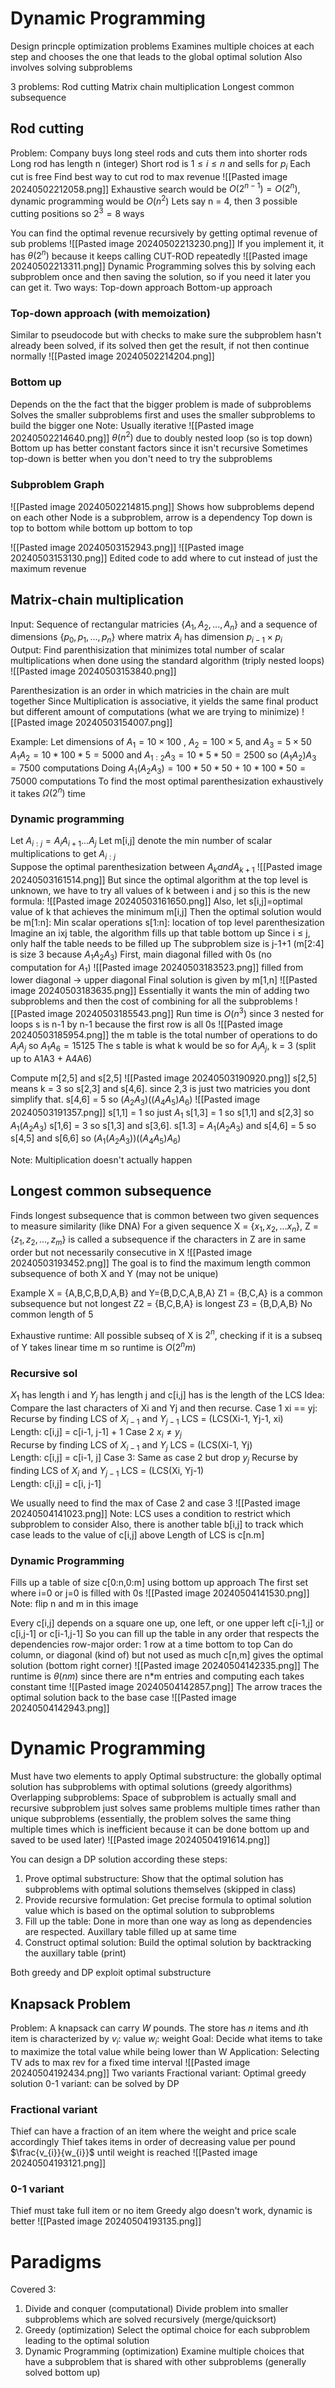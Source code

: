 # Dynamic Programming
Design princple optimization problems
Examines multiple choices at each step and chooses the one that leads to the global optimal solution
Also involves solving subproblems

3 problems:
	Rod cutting
	Matrix chain multiplication 
	Longest common subsequence

## Rod cutting
Problem: Company buys long steel rods and cuts them into shorter rods
	Long rod has length n (integer)
	Short rod is $1 \le i \le n$ and sells for $p_i$
	Each cut is free
	Find best way to cut rod to max revenue
![[Pasted image 20240502212058.png]]
Exhaustive search would be $O(2^{n-1}) = O(2^n)$, dynamic programming would be $O(n^2)$ 
Lets say n = 4, then 3 possible cutting positions so $2^{3}= 8$  ways

You can find the optimal revenue recursively by getting optimal revenue of sub problems
![[Pasted image 20240502213230.png]]
If you implement it, it has $\theta(2^n)$ because it keeps calling CUT-ROD repeatedly 
![[Pasted image 20240502213311.png]]
Dynamic Programming solves this by solving each subproblem once and then saving the solution, so if you need it later you can get it.
Two ways:
	Top-down approach 
	Bottom-up approach

### Top-down approach (with memoization)
Similar to pseudocode but with checks to make sure the subproblem hasn't already been solved, if its solved then get the result, if not then continue normally 
![[Pasted image 20240502214204.png]]

### Bottom up
Depends on the the fact that the bigger problem is made of subproblems
Solves the smaller subproblems first and uses the smaller subproblems to build the bigger one
Note: Usually iterative 
![[Pasted image 20240502214640.png]]
$\theta(n^2)$ due to doubly nested loop (so is top down)
	Bottom up has better constant factors since it isn't recursive 
	Sometimes top-down is better when you don't need to try the subproblems
### Subproblem Graph
![[Pasted image 20240502214815.png]]
Shows how subproblems depend on each other
Node is a subproblem, arrow is a dependency
Top down is top to bottom while bottom up bottom to top

![[Pasted image 20240503152943.png]]
![[Pasted image 20240503153130.png]]
Edited code to add where to cut instead of just the maximum revenue

## Matrix-chain multiplication
Input: Sequence of rectangular matricies $\{A_{1},A_{2}, ..., A_{n}\}$  and a sequence of dimensions $\{p_{0}, p_{1}, ... , p_{n}\}$ where matrix $A_{i}$ has dimension $p_{i-1} \times p_{i}$  
Output: Find parenthisization that minimizes total number of scalar multiplications when done using the standard algorithm (triply nested loops)
![[Pasted image 20240503153840.png]]

Parenthesization is an order in which matricies in the chain are mult together
Since Multiplication is associative, it yields the same final product but different amount of computations (what we are trying to minimize)
![[Pasted image 20240503154007.png]]

Example: Let dimensions of $A_{1} = 10 \times 100$ , $A_{2} = 100 \times 5$, and $A_{3} = 5 \times 50$  
	$A_{1}A_{2} = 10*100*5 = 5000$ and $A_{1:2}A_{3} = 10 * 5 * 50 = 2500$ so $(A_{1}A_{2})A_{3} = 7500$ computations
	Doing $A_{1}(A_{2}A_{3}) = 100 * 50 * 50 + 10 * 100 * 50 = 75000$  computations
To find the most optimal parenthesization exhaustively it takes $\Omega(2^{n})$ time 

### Dynamic programming
Let $A_{i:j}= A_{i}A_{i+1}...A_{j}$ 
Let m\[i,j] denote the min number of scalar multiplications to get $A_{i:j}$  
Suppose the optimal parenthesization between $A_{k} and A_{k+1}$ 
![[Pasted image 20240503161514.png]]
But since the optimal algorithm at the top level is unknown, we have to try all values of k between i and j so this is the new formula:
![[Pasted image 20240503161650.png]]
Also, let s\[i,j]=optimal value of k that achieves the minimum m\[i,j] 
Then the optimal solution would be 
	m\[1:n]: Min scalar operations
	s\[1:n]: location of top level parenthesization
Imagine an ixj table, the algorithm fills up that table bottom up
	Since i $\le$ j, only half the table needs to be filled up
The subproblem size is j-1+1 (m\[2:4] is size 3 because $A_{1}A_{2}A_{3}$)
First, main diagonal filled with 0s (no computation for $A_{1}$)
![[Pasted image 20240503183523.png]]
filled from lower diagonal -> upper diagonal
Final solution is given by m\[1,n] ![[Pasted image 20240503183635.png]]
Essentially it wants the min of adding two subproblems and then the cost of combining for all the subproblems
![[Pasted image 20240503185543.png]]
Run time is $O(n^{3})$ since 3 nested for loops
s is n-1 by n-1 because the first row is all 0s 
![[Pasted image 20240503185954.png]]
the m table is the total number of operations to do $A_{i}A_{j}$ so $A_{1}A_{6}=15125$ 
The s table is what k would be so for $A_{i}A_{j}$, k = 3 (split up to A1A3 + A4A6) 

Compute m\[2,5] and s\[2,5]
![[Pasted image 20240503190920.png]]
s\[2,5] means k = 3 so s\[2,3] and s\[4,6]. since 2,3 is just two matricies you dont simplify that. s\[4,6] = 5 so $(A_{2}A_{3})((A_{4}A_{5})A_{6})$ 
![[Pasted image 20240503191357.png]]
s\[1,1] = 1 so just $A_{1}$
s\[1,3] = 1 so s\[1,1] and s\[2,3] so $A_{1}(A_{2}A_{3})$ 
s\[1,6] = 3 so s\[1,3] and s\[3,6]. s\[1.3] = $A_{1}(A_{2}A_{3})$ and s\[4,6] = 5 so s\[4,5] and s\[6,6] so $(A_{1}(A_{2}A_{3}))((A_{4}A_{5})A_{6})$ 

Note: Multiplication doesn't actually happen

## Longest common subsequence
Finds longest subsequence that is common between two given sequences to measure similarity (like DNA)
For a given sequence X = $\{x_{1}, x_{2}, ... x_{n}\}$, Z = $\{z_{1}, z_{2}, ... ,z_{m}\}$  is called a subsequence if the characters in Z are in same order but not necessarily consecutive in X
![[Pasted image 20240503193452.png]]
The goal is to find the maximum length common subsequence of both X and Y (may not be unique)

Example X = {A,B,C,B,D,A,B} and Y={B,D,C,A,B,A}
	Z1 = {B,C,A} is a common subsequence but not longest
	Z2 = {B,C,B,A} is longest
	Z3 = {B,D,A,B}
	No common length of 5

Exhaustive runtime:
	All possible subseq of X is $2^n$, checking if it is a subseq of Y takes linear time m so runtime is $O(2^{n}m)$ 

### Recursive sol
$X_{1}$ has length i and $Y_{j}$ has length j and c\[i,j] has is the length of the LCS
Idea: Compare the last characters of Xi and Yj and then recurse. 
Case 1 xi == yj:
	Recurse by finding LCS of $X_{i-1}$ and $Y_{j-1}$
	LCS = (LCS(Xi-1, Yj-1, xi)   
	Length: c\[i,j] = c\[i-1, j-1] + 1
Case 2 $x_{i} \ne y_j$  
	Recurse by finding LCS of $X_{i-1}$ and $Y_{j}$ 
	LCS = (LCS(Xi-1, Yj)   
	Length: c\[i,j] = c\[i-1, j]
Case 3: Same as case 2 but drop $y_{j}$
	Recurse by finding LCS of $X_{i}$ and $Y_{j-1}$ 
	LCS = (LCS(Xi, Yj-1)   
	Length: c\[i,j] = c\[i, j-1]

We usually need to find the max of Case 2 and case 3
![[Pasted image 20240504141023.png]]
Note: LCS uses a condition to restrict which subproblem to consider
Also, there is another table b\[i,j] to track which case leads to the value of c\[i,j] above
Length of LCS is c\[n.m]


### Dynamic Programming
Fills up a table of size c\[0:n,0:m] using bottom up approach 
The first set where i=0 or j=0 is filled with 0s
![[Pasted image 20240504141530.png]]
Note: flip n and m in this image

Every c\[i,j] depends on a square one up, one left, or one upper left
	c\[i-1,j] or c\[i,j-1] or c\[i-1,j-1] 
So you can fill up the table in any order that respects the dependencies 
	row-major order: 1 row at a time bottom to top
	Can do column, or diagonal (kind of) but not used as much
c\[n,m] gives the optimal solution (bottom right corner)
![[Pasted image 20240504142335.png]]
The runtime is $\theta(nm)$ since there are n\*m entries and computing each takes constant time
![[Pasted image 20240504142857.png]]
The arrow traces the optimal solution back to the base case
![[Pasted image 20240504142943.png]]

# Dynamic Programming
Must have two elements to apply
	Optimal substructure: the globally optimal solution has subproblems with optimal solutions (greedy algorithms)
	Overlapping subproblems: Space of subproblem is actually small and recursive subproblem just solves same problems multiple times rather than unique subproblems (essentially, the problem solves the same thing multiple times which is inefficient because it can be done bottom up and saved to be used later)
![[Pasted image 20240504191614.png]]

You can design a DP solution according these steps:
1. Prove optimal substructure: Show that the optimal solution has subproblems with optimal solutions themselves (skipped in class)
2. Provide recursive formulation: Get precise formula to optimal solution value which is based on the optimal solution to subproblems
3. Fill up the table: Done in more than one way as long as dependencies are respected. Auxillary table filled up at same time
4. Construct optimal solution: Build the optimal solution by backtracking the auxillary table (print)

Both greedy and DP exploit optimal substructure 

## Knapsack Problem
Problem: A knapsack can carry *W* pounds. The store has *n* items and *i*th item is characterized by 
	$v_{i}$: value
	$w_{i}$: weight
Goal: Decide what items to take to maximize the total value while being lower than W
Application: Selecting TV ads to max rev for a fixed time interval
![[Pasted image 20240504192434.png]]
Two variants
	Fractional variant: Optimal greedy solution
	0-1 variant: can be solved by DP

### Fractional variant
Thief can have a fraction of an item where the weight and price scale accordingly
Thief takes items in order of decreasing value per pound $\frac{v_{i}}{w_{i}}$ until weight is reached
![[Pasted image 20240504193121.png]]
### 0-1 variant
Thief must take full item or no item
Greedy algo doesn't work, dynamic is better
![[Pasted image 20240504193135.png]]


# Paradigms 
Covered 3:
1. Divide and conquer (computational)
	Divide problem into smaller subproblems which are solved recursively (merge/quicksort)
2. Greedy (optimization)
	Select the optimal choice for each subproblem leading to the optimal solution
3. Dynamic Programming (optimization)
	Examine multiple choices that have a subproblem that is shared with other subproblems (generally solved bottom up)
